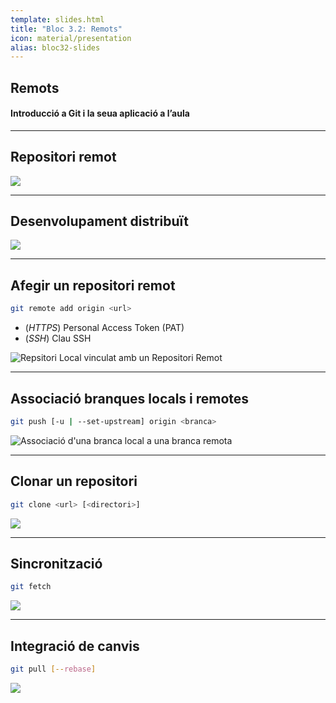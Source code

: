 ```yaml
---
template: slides.html
title: "Bloc 3.2: Remots"
icon: material/presentation
alias: bloc32-slides
---
```


## Remots

#### Introducció a Git i la seua aplicació a l’aula

---

## Repositori remot

<img src="../../apunts/img/introduccio/components.png">

---

## Desenvolupament distribuït

<img src="../../apunts/img/remots/multiple_local_repo.png">

---

## Afegir un repositori remot

```bash
git remote add origin <url>
```

- (_HTTPS_) Personal Access Token (PAT)
- (_SSH_) Clau SSH

<img src="../../apunts/img/remots/add_remote.png" alt="Repsitori Local vinculat amb un Repositori Remot">

---

## Associació branques locals i remotes

```bash
git push [-u | --set-upstream] origin <branca>
```

<img src="../../apunts/img/remots/push_setupstream.png" alt="Associació d'una branca local a una branca remota">

---

## Clonar un repositori

```bash
git clone <url> [<directori>]
```

<img src="../../apunts/img/remots/clone.png">

---

## Sincronització

```bash
git fetch
```
<img src="../../apunts/img/remots/fetch.png">

---

## Integració de canvis

```bash
git pull [--rebase]
```

<img src="../../apunts/img/remots/pull.png">
